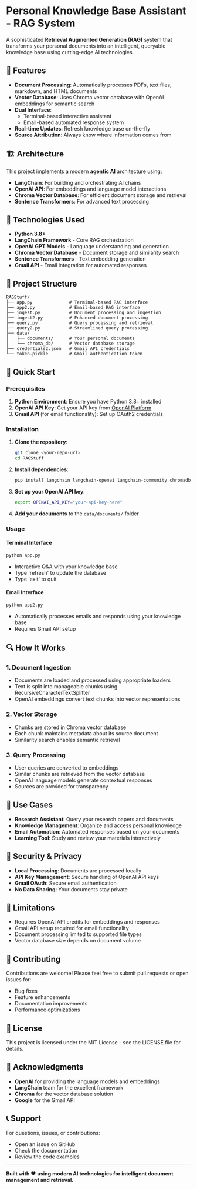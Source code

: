 # Personal Knowledge Base Assistant - RAG System

A sophisticated **Retrieval Augmented Generation (RAG)** system that transforms your personal documents into an intelligent, queryable knowledge base using cutting-edge AI technologies.

## 🚀 Features

- **Document Processing**: Automatically processes PDFs, text files, markdown, and HTML documents
- **Vector Database**: Uses Chroma vector database with OpenAI embeddings for semantic search
- **Dual Interface**: 
  - Terminal-based interactive assistant
  - Email-based automated response system
- **Real-time Updates**: Refresh knowledge base on-the-fly
- **Source Attribution**: Always know where information comes from

## 🏗️ Architecture

This project implements a modern **agentic AI** architecture using:

- **LangChain**: For building and orchestrating AI chains
- **OpenAI API**: For embeddings and language model interactions
- **Chroma Vector Database**: For efficient document storage and retrieval
- **Sentence Transformers**: For advanced text processing

## 🔧 Technologies Used

- **Python 3.8+**
- **LangChain Framework** - Core RAG orchestration
- **OpenAI GPT Models** - Language understanding and generation
- **Chroma Vector Database** - Document storage and similarity search
- **Sentence Transformers** - Text embedding generation
- **Gmail API** - Email integration for automated responses

## 📁 Project Structure

```
RAGStuff/
├── app.py              # Terminal-based RAG interface
├── app2.py             # Email-based RAG interface  
├── ingest.py           # Document processing and ingestion
├── ingest2.py          # Enhanced document processing
├── query.py            # Query processing and retrieval
├── query2.py           # Streamlined query processing
├── data/
│   ├── documents/      # Your personal documents
│   └── chroma_db/      # Vector database storage
├── credentials2.json   # Gmail API credentials
└── token.pickle        # Gmail authentication token
```

## 🚀 Quick Start

### Prerequisites

1. **Python Environment**: Ensure you have Python 3.8+ installed
2. **OpenAI API Key**: Get your API key from [OpenAI Platform](https://platform.openai.com/)
3. **Gmail API** (for email functionality): Set up OAuth2 credentials

### Installation

1. **Clone the repository**:
   ```bash
   git clone <your-repo-url>
   cd RAGStuff
   ```

2. **Install dependencies**:
   ```bash
   pip install langchain langchain-openai langchain-community chromadb sentence-transformers python-dotenv google-auth-oauthlib google-auth-httplib2 google-api-python-client
   ```

3. **Set up your OpenAI API key**:
   ```bash
   export OPENAI_API_KEY="your-api-key-here"
   ```

4. **Add your documents** to the `data/documents/` folder

### Usage

#### Terminal Interface
```bash
python app.py
```
- Interactive Q&A with your knowledge base
- Type 'refresh' to update the database
- Type 'exit' to quit

#### Email Interface
```bash
python app2.py
```
- Automatically processes emails and responds using your knowledge base
- Requires Gmail API setup

## 🔍 How It Works

### 1. Document Ingestion
- Documents are loaded and processed using appropriate loaders
- Text is split into manageable chunks using RecursiveCharacterTextSplitter
- OpenAI embeddings convert text chunks into vector representations

### 2. Vector Storage
- Chunks are stored in Chroma vector database
- Each chunk maintains metadata about its source document
- Similarity search enables semantic retrieval

### 3. Query Processing
- User queries are converted to embeddings
- Similar chunks are retrieved from the vector database
- OpenAI language models generate contextual responses
- Sources are provided for transparency

## 🎯 Use Cases

- **Research Assistant**: Query your research papers and documents
- **Knowledge Management**: Organize and access personal knowledge
- **Email Automation**: Automated responses based on your documents
- **Learning Tool**: Study and review your materials interactively

## 🔐 Security & Privacy

- **Local Processing**: Documents are processed locally
- **API Key Management**: Secure handling of OpenAI API keys
- **Gmail OAuth**: Secure email authentication
- **No Data Sharing**: Your documents stay private

## 🚧 Limitations

- Requires OpenAI API credits for embeddings and responses
- Gmail API setup required for email functionality
- Document processing limited to supported file types
- Vector database size depends on document volume

## 🤝 Contributing

Contributions are welcome! Please feel free to submit pull requests or open issues for:

- Bug fixes
- Feature enhancements
- Documentation improvements
- Performance optimizations

## 📄 License

This project is licensed under the MIT License - see the LICENSE file for details.

## 🙏 Acknowledgments

- **OpenAI** for providing the language models and embeddings
- **LangChain** team for the excellent framework
- **Chroma** for the vector database solution
- **Google** for the Gmail API

## 📞 Support

For questions, issues, or contributions:
- Open an issue on GitHub
- Check the documentation
- Review the code examples

---

**Built with ❤️ using modern AI technologies for intelligent document management and retrieval.**
